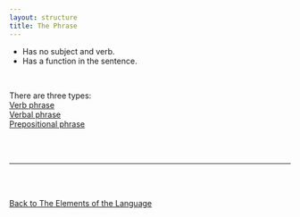 ```yaml
---
layout: structure
title: The Phrase
---
```


* Has no subject and verb.  
* Has a function in the sentence.  

<br>

There are three types:  
[Verb phrase]({{site.baseurl}}/structures/verb-phrase)  
[Verbal phrase]({{site.baseurl}}/structures/verbal)  
[Prepositional phrase]({{site.baseurl}}/structures/prepositional-phrase)  


<br/>
<br/>

---

<br/>
<br/>

[Back to The Elements of the Language]({{site.baseurl}}/structures/the-elements-of-the-language)
